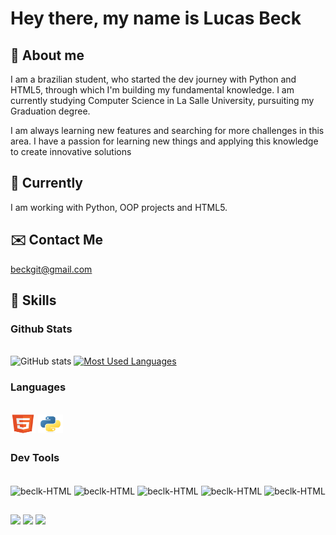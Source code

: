 # Hey there, my name is Lucas Beck ##

## 👋 About me 
I am a brazilian student, who started the dev journey with Python and HTML5, through which I'm building my fundamental knowledge. I am currently studying Computer Science in La Salle University, pursuiting my Graduation degree.

I am always learning new features and searching for more challenges in this area. I have a passion for learning new things and applying this knowledge to create innovative solutions

## 🌱 Currently

I am working with Python, OOP projects and HTML5.

## ✉️ Contact Me
beckgit@gmail.com
## 🧠 Skills 

### Github Stats
  <br>
  <img src="https://github-readme-stats-git-masterrstaa-rickstaa.vercel.app/api?username=beclk&hide_title=true&show_icons=true&include_all_commits=true&count_private=true&line_height=25&hide=issues&theme=dark" alt="GitHub stats">

  <a href="https://github.com/beclk/github-readme-stats">
    <img src="https://github-readme-stats-git-masterrstaa-rickstaa.vercel.app/api/top-langs/?username=beclk&line_height=10&card_width=290&layout=compact&hide_title=false&count_private=true&langs_count=16&show_icons=true&theme=dark" alt="Most Used Languages">
  </a>
</div>

### Languages
<div style="display: inline_block"><br>
  <img align="center" alt="beclk-HTML" height="30" width="40" src="https://raw.githubusercontent.com/devicons/devicon/master/icons/html5/html5-original.svg">
  <img align="center" alt="beclk-Python" height="30" width="40" src="https://raw.githubusercontent.com/devicons/devicon/master/icons/python/python-original.svg">
</div>

##

### Dev Tools
<div style="display: inline_block"><br>
  <img align="center" alt="beclk-HTML" height="30" width="40" src="https://cdn.jsdelivr.net/gh/devicons/devicon@latest/icons/vscode/vscode-original.svg" /> 
  <img align="center" alt="beclk-HTML" height="30" width="40" src="https://cdn.jsdelivr.net/gh/devicons/devicon@latest/icons/figma/figma-original.svg" />
  <img align="center" alt="beclk-HTML" height="30" width="40" src="https://cdn.jsdelivr.net/gh/devicons/devicon@latest/icons/git/git-plain-wordmark.svg" />
  <img align="center" alt="beclk-HTML" height="30" width="40" src="https://cdn.jsdelivr.net/gh/devicons/devicon@latest/icons/github/github-original.svg" />
  <img align="center" alt="beclk-HTML" height="30" width="40" src="https://cdn.jsdelivr.net/gh/devicons/devicon@latest/icons/trello/trello-original.svg" />
            
</div>
          
##

<div> 
  <a href="https://www.instagram.com/l__beck/" target="_blank"><img src="https://img.shields.io/badge/-Instagram-%23E4405F?style=for-the-badge&logo=instagram&logoColor=white" target="_blank"></a>
  <a href = "mailto:beckgit@gmail.com"><img src="https://img.shields.io/badge/-Gmail-%23333?style=for-the-badge&logo=gmail&logoColor=white" target="_blank"></a>
  <a href="https://www.linkedin.com/in/lucas-beck-5772632ba/" target="_blank"><img src="https://img.shields.io/badge/-LinkedIn-%230077B5?style=for-the-badge&logo=linkedin&logoColor=white" target="_blank"></a> 
  
</div>

